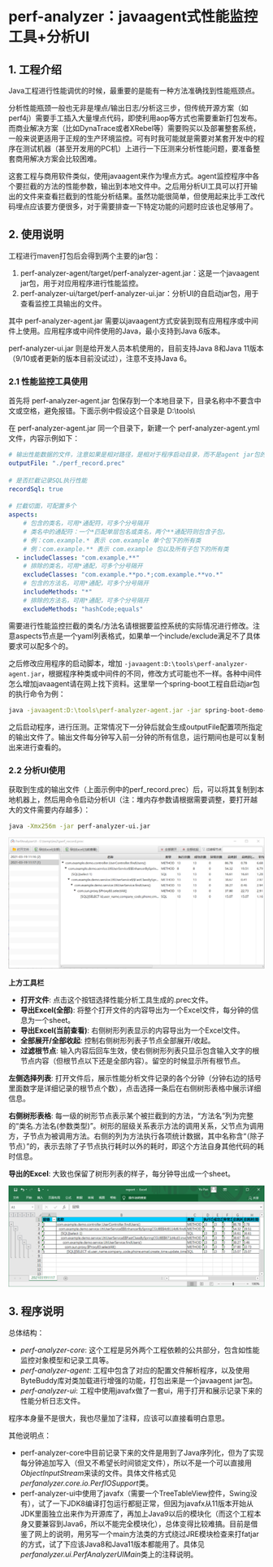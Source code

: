 # perf-analyzer：javaagent式性能监控工具+分析UI

## 1. 工程介绍

Java工程进行性能调优的时候，最重要的是能有一种方法准确找到性能瓶颈点。

分析性能瓶颈一般也无非是埋点/输出日志/分析这三步，但传统开源方案（如perf4j）需要手工插入大量埋点代码，即使利用aop等方式也需要重新打包发布。而商业解决方案（比如DynaTrace或者XRebel等）需要购买以及部署整套系统，一般来说更适用于正规的生产环境监控。可有时我可能就是需要对某套开发中的程序在测试机器（甚至开发用的PC机）上进行一下压测来分析性能问题，要准备整套商用解决方案会比较困难。

这套工程与商用软件类似，使用javaagent来作为埋点方式。agent监控程序中各个要拦截的方法的性能参数，输出到本地文件中。之后用分析UI工具可以打开输出的文件来查看拦截到的性能分析结果。虽然功能很简单，但使用起来比手工改代码埋点应该要方便很多，对于需要排查一下特定功能的问题时应该也足够用了。

## 2. 使用说明

工程进行maven打包后会得到两个主要的jar包：

1. perf-analyzer-agent/target/perf-analyzer-agent.jar：这是一个javaagent jar包，用于对应用程序进行性能监控。
2. perf-analyzer-ui/target/perf-analyzer-ui.jar：分析UI的自启动jar包，用于查看监控工具输出的文件。

其中 perf-analyzer-agent.jar 需要以javaagent方式安装到现有应用程序或中间件上使用。应用程序或中间件使用的Java，最小支持到Java 6版本。

perf-analyzer-ui.jar 则是给开发人员本机使用的，目前支持Java 8和Java 11版本（9/10或者更新的版本目前没试过），注意不支持Java 6。

### 2.1 性能监控工具使用

首先将 perf-analyzer-agent.jar 包保存到一个本地目录下，目录名称中不要含中文或空格，避免报错。下面示例中假设这个目录是 D:\tools\

在 perf-analyzer-agent.jar 同一个目录下，新建一个 perf-analyzer-agent.yml 文件，内容示例如下：

```yaml
# 输出性能数据的文件，注意如果是相对路径，是相对于程序启动目录，而不是agent jar包的位置
outputFile: "./perf_record.prec"

# 是否拦截记录SQL执行性能
recordSql: true

# 拦截切面，可配置多个
aspects:
    # 包含的类名，可用*通配符，可多个分号隔开
    # 类名中的通配符：一个*匹配单层包名或类名，两个**通配符则包含子包。
    # 例：com.example.* 表示 com.example 单个包下的所有类
    # 例：com.example.** 表示 com.example 包以及所有子包下的所有类
  - includeClasses: "com.example.**"
    # 排除的类名，可用*通配，可多个分号隔开
    excludeClasses: "com.example.**po.*;com.example.**vo.*"
    # 包含的方法名，可用*通配，可多个分号隔开
    includeMethods: "*"
    # 排除的方法名，可用*通配，可多个分号隔开
    excludeMethods: "hashCode;equals"
```

需要进行性能监控拦截的类名/方法名请根据要监控系统的实际情况进行修改。注意aspects节点是一个yaml列表格式，如果单一个include/exclude满足不了具体要求可以配多个的。

之后修改应用程序的启动脚本，增加 `-javaagent:D:\tools\perf-analyzer-agent.jar`，根据程序种类或中间件的不同，修改方式可能也不一样。各种中间件怎么增加javaagent请在网上找下资料。这里举一个spring-boot工程自启动jar包的执行命令为例：

```sh
java -javaagent:D:\tools\perf-analyzer-agent.jar -jar spring-boot-demo-1.0.0.jar
```
之后启动程序，进行压测。正常情况下一分钟后就会生成outputFile配置项所指定的输出文件了。输出文件每分钟写入前一分钟的所有信息，运行期间也是可以复制出来进行查看的。

### 2.2 分析UI使用

获取到生成的输出文件（上面示例中的perf_record.prec）后，可以将其复制到本地机器上，然后用命令启动分析UI（注：堆内存参数请根据需要调整，要打开越大的文件需要内存越多）：

```sh
java -Xmx256m -jar perf-analyzer-ui.jar
```

![image](doc/images/ui.png)

**上方工具栏**

- **打开文件**: 点击这个按钮选择性能分析工具生成的.prec文件。
- **导出Excel(全部)**: 将整个打开文件的内容导出为一个Excel文件，每分钟的信息为一个sheet。
- **导出Excel(当前查看)**: 右侧树形列表显示的内容导出为一个Excel文件。
- **全部展开/全部收起**: 控制右侧树形列表子节点全部展开/收起。
- **过滤根节点**: 输入内容后回车生效，使右侧树形列表只显示包含输入文字的根节点内容（但根节点以下还是全部内容）。留空的时候显示所有根节点。

**左侧选择列表**: 打开文件后，展示性能分析文件记录的各个分钟（分钟右边的括号里面数字是详细记录的根节点个数），点击选择一条后在右侧树形表格中展示详细信息。

**右侧树形表格**: 每一级的树形节点表示某个被拦截到的方法，“方法名”列为完整的“类名.方法名(参数类型)”。树形的层级关系表示方法的调用关系，父节点为调用方，子节点为被调用方法。右侧的列为方法执行各项统计数据，其中名称含“（除子节点）”的，表示去除了子节点执行耗时以外的耗时，即这个方法自身其他代码的耗时信息。

**导出的Excel**: 大致也保留了树形列表的样子，每分钟导出成一个sheet。

![image](doc/images/export_excel.png)

## 3. 程序说明

总体结构：

- *perf-analyzer-core*: 这个工程是另外两个工程依赖的公共部分，包含如性能监控对象模型和记录工具等。
- *perf-analyzer-agent*: 工程中包含了对应的配置文件解析程序，以及使用ByteBuddy库对类加载进行增强的功能，打包出来是一个javaagent jar包。
- *perf-analyzer-ui*: 工程中使用javafx做了一套ui，用于打开和展示记录下来的性能分析日志文件。

程序本身量不是很大，我也尽量加了注释，应该可以直接看明白意思。

其他说明点：

- perf-analyzer-core中目前记录下来的文件是用到了Java序列化，但为了实现每分钟追加写入（但又不希望长时间锁定文件），所以不是一个可以直接用*ObjectInputStream*来读的文件。具体文件格式见*perfanalyzer.core.io.PerfIOSupport*类。
- perf-analyzer-ui中使用了javafx（需要一个TreeTableView控件，Swing没有），试了一下JDK8编译打包运行都挺正常，但因为javafx从11版本开始从JDK里面独立出来作为开源库了，再加上Java9以后的模块化（而这个工程本身又要兼容到Java6，所以不能完全模块化），总体变得比较难搞。目前是借鉴了网上的说明，用另写一个main方法类的方式绕过JRE模块检查来打fatjar的方式，试了下应该Java8和Java11版本都能用了。具体见*perfanalyzer.ui.PerfAnalyzerUIMain*类上的注释说明。
